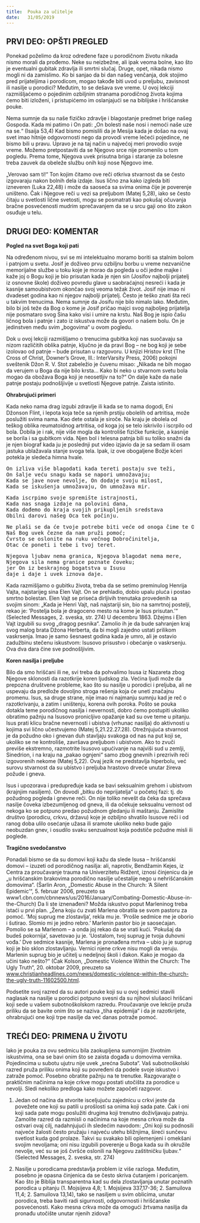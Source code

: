 ```yaml
---
title:  Pouka za učitelje
date:   31/05/2019
---
```


## PRVI DEO: OPŠTI PREGLED

Ponekad poželimo da kroz određene faze u porodičnom životu nikada nismo morali da prođemo. Neke su neizbežne, ali ipak veoma bolne, kao što je eventualni gubitak zdravlja ili smrtni slučaj. Druge, opet, nikada nismo mogli ni da zamislimo. Ko bi sanjao da bi dan našeg venčanja, dok stojimo pred prijateljima i porodicom, mogao takođe biti uvod u preljubu, zavisnost ili nasilje u porodici? Međutim, to se dešava sve vreme. U ovoj lekciji razmišljaćemo o pojedinim ozbiljnim stranama porodičnog života kojima ćemo biti izloženi, i pristupićemo im oslanjajući se na biblijske i hrišćanske pouke.

Nema sumnje da su naše fizičko zdravlje i blagostanje predmet brige našeg Gospoda. Kada mi patimo i On pati: „On bolesti naše nosi i nemoći naše uze na se.“ (Isaija 53,4) Kad bismo pomislili da je Mesija kada je došao na ovaj svet imao hitnije odgovornosti nego da provodi vreme lečeći pojedince, ne bismo bili u pravu. Upravo je na taj način u najvećoj meri provodio svoje vreme. Možemo pretpostaviti da se Njegovo srce nije promenilo u tom pogledu. Prema tome, Njegova uvek prisutna briga i staranje za bolesne treba zauvek da obeleže službu onih koji nose Njegovo ime.

„Verovao sam ti!“ Ton kojim čitamo ove reči otkriva stvarnost da se često izgovaraju nakon bolnih dela izdaje. Isus lično zna kako izgleda biti izneveren (Luka 22,48) i može da saoseća sa svima onima čije je poverenje uništeno. Čak i Njegove reči u vezi sa preljubom (Matej 5,28), iako se često čitaju u svetlosti lične svetosti, mogu se posmatrati kao pokušaj očuvanja bračne posvećenosti mudrim sprečavanjem da se u srcu gaji ono što zakon osuđuje u telu.    

## DRUGI DEO: KOMENTAR

**Pogled na svet Boga koji pati**

Na određenom nivou, svi se mi intelektualno moramo boriti sa stalnim bolom i patnjom u svetu. Josif je doživeo prvu ozbiljnu borbu u vreme nezvanične memorijalne službe u toku koje je morao da pogleda u oči jedne majke i kaže joj o Bogu koji je bio prisutan kada je njen sin (Josifov najbolji prijatelj iz osnovne škole) doživeo povredu glave u saobraćajnoj nesreći i kada je kasnije samoubistvom okončao svoj veoma težak život. Josif nije imao ni dvadeset godina kao ni njegov najbolji prijatelj. Često je teško znati šta reći u takvim trenucima. Nema sumnje da Josifu nije bilo nimalo lako. Međutim, bilo bi još teže da Bog o kome je Josif pričao majci svog najboljeg prijatelja nije posmataro svog Sina kako visi i umire na krstu. Naš Bog je ispio čašu ličnog bola i patnje i zato iz iskustva može da govori o našem bolu. On je jedinstven među svim „bogovima“ u ovom pogledu.

Dok u ovoj lekciji razmišljamo o trenucima gubitka koji nas suočavaju sa nizom različitih oblika patnje, ključno je da pravi Bog – ne bog koji je sebe izolovao od patnje – bude prisutan u razgovoru. U knjizi Hristov krst (The Cross of Christ, Downer’s Grove, Ill.: InterVarsity Press, 2006) pokojni sveštenik Džon R. V. Stot zabeležio je čuvenu misao: „Nikada ne bih mogao da verujem u Boga da nije bilo krsta... Kako bi neko u stvarnom svetu bola mogao da obožava Boga koji je neosetljiv na to?“ On dalje kaže da naše patnje postaju podnošljivije u svetlosti Njegove patnje. Zaista istinito.

**Ohrabrujući primeri**

Kada neko nama drag izgubi zdravlje ili kada se to nama dogodi, Eni Džonson Flint, i lepota koja teče sa njenih prstiju obolelih od artritisa, može poslužiti svima nama. Kao dete ostala je siroče. Na kraju je obolela od teškog oblika reumatoidnog artritisa, od koga joj se telo iskrivilo i iscrpilo od bola. Dobila je i rak, nije više mogla da kontroliše fizičke funkcije, a kasnije se borila i sa gubitkom vida. Njen bol i telesna patnja bili su toliko snažni da je njen biograf kada ju je poslednji put video izjavio da je sa sedam ili osam jastuka ublažavala stanje svoga tela. Ipak, iz ove obogaljene Božje kćeri potekla je sledeća himna hvale.

<pre>
On izliva više blagodati kada tereti postaju sve teži,
On šalje veću snagu kada se napori umnožavaju;
Kada se jave nove nevolje, On dodaje svoju milost,
Kada se iskušenja umnožavaju, On umnožava mir.
</pre>

<pre>
Kada iscrpimo svoje spremište istrajnosti,
Kada nas snaga izdaje na polovini dana,
Kada dođemo do kraja svojih prikupljenih sredstava
Obilni darovi našeg Oca tek počinju.
</pre>

<pre>
Ne plaši se da će tvoje potrebe biti veće od onoga čime te On obasipa,
Naš Bog uvek čezne da nam pruži pomoć;
Čvrsto se oslonite na ruku večnog Dobročinitelja,
Otac će poneti i tebe i tvoj teret.
</pre>

<pre>
Njegova ljubav nema granica, Njegova blagodat nema mere,
Njegova sila nema granice poznate čoveku;
jer On iz beskrajnog bogatstva u Isusu
daje i daje i uvek iznova daje.
</pre>

Kada razmišljamo o gubitku života, treba da se setimo preminulog Henrija Vajta, najstarijeg sina Elen Vajt. On se prehladio, dobio upalu pluća i postao smrtno bolestan. Elen Vajt se priseća dirljivih trenutaka provedenih sa svojim sinom: „Kada je Henri Vajt, naš najstariji sin, bio na samrtnoj postelji, rekao je: ’Postelja bola je dragoceno mesto na kome je Isus prisutan.’“ (Selected Messages, 2. sveska, str. 274) U decembru 1863. Džejms i Elen Vajt izgubili su svog „dragog pesnika“. Zamolio ih je da bude sahranjen kraj svog malog brata Džona Herberta, da bi mogli zajedno ustati prilikom vaskrsenja. Imao je samo šesnaest godina kada je umro, ali je ostavio zadužbinu stečenu iskustvom: Isusovo prisustvo i obećanje o vaskrsenju. Ova dva dara čine sve podnošljivim.

**Koren nasilja i preljube**

Bilo da smo hrišćani ili ne, svi treba da pohvalimo Isusa iz Nazareta zbog Njegove sklonosti da razotkrije koren ljudskog zla. Većina ljudi može da prepozna društvene probleme, kao što su nasilje u porodici i preljuba, ali ne uspevaju da predlože dovoljno stroga rešenja koja će uneti značajnu promenu. Isus, sa druge strane, nije imao ni najmanju sumnju kad je reč o razotkrivanju, a zatim i uništenju, korena ovih poroka. Pošto se pouka dotakla teme porodičnog nasilja i nevernosti, dobro ćemo postupiti ukoliko obratimo pažnju na Isusovo pronicljivo opažanje kad su ove teme u pitanju.
Isus prati klicu bračne nevernosti i ubistva (vrhunac nasilja) do aktivnosti u kojima svi lično učestvujemo (Matej 5,21.22.27.28). Otrežnjujuća stvarnost je da požudno oko i gnevan duh stavljaju svakoga od nas na put koji se, ukoliko se ne kontroliše, završava preljubom i ubistvom. Ako to zvuči previše ekstremno, razmotrite Isusovo upućivanje na najviši sud u zemlji, Sinedrion, i na kraju na „pakao ognjeni“ samo zbog gnevnih i prezrivih reči izgovorenih nekome (Matej 5,22). Ovaj jezik ne predstavlja hiperbolu, već surovu stvarnost da su ubistvo i preljuba hrastovo drveće unutar žireva požude i gneva.

Isus i upozorava i predupređuje kada se bavi seksualnim grehom i ubistvom (krajnjim nasiljem). On dovodi „bitku do neprijatelja“ u početoj fazi: tj. do požudnog pogleda i gnevne reči. On nije toliko nevešt da čeka da sprečava nasilje čoveka izbezumljenog od gneva, ili da očekuje seksualnu vernost od nekoga ko se potpuno predao požudnom gledanju ili maštanju. Zamislite društvo (porodicu, crkvu, državu) koje je ozbiljno shvatilo Isusove reči i od ranog doba ulilo osećanje užasa ili sramote ukoliko neko bude gajio neobuzdan gnev, i osudilo svaku senzualnost koja podstiče požudne misli ili poglede.

**Tragično svedočanstvo**

Ponadali bismo se da su domovi koji kažu da slede Isusa – hrišćanski domovi – izuzeti od porodičnog nasilja: ali, naprotiv, Bendžamin Kejes, iz Centra za proučavanje trauma na Univerzitetu Ridžent, iznosi činjenicu da je „u hrišćanskim brakovima porodično nasilje učestalije nego u nehrišćanskim domovima“. (Šarlin Aron, „Domestic Abuse in the Church: ’A Silent Epidemic’“, 5. februar 2006, preuzeto sa www1.cbn.com/cbnnews/us/2016/January/Combating-Domestic-Abuse-in-the-Church) Da li ste iznenađeni? Možda iskustvo poput Marleninog treba istaći u prvi plan. „Žena koju ću zvati Marlena obratila se svom pastoru za pomoć. ’Moj suprug me zlostavlja’, rekla mu je. ’Prošle sedmice me je oborio i šutirao. Slomio mi je jedno rebro.’ Marlenin pastor bio je saosećajan. Pomolio se sa Marlenom – a onda joj rekao da se vrati kući. ’Pokušaj da budeš pokornija’, savetovao ju je. ’Uostalom, tvoj suprug je tvoja duhovni vođa.’ Dve sedmice kasnije, Marlena je pronađena mrtva – ubio ju je suprug koji je bio sklon zlostavljanju. Vernici njene crkve nisu mogli da veruju. Marlenin suprug bio je učitelj u nedeljnoj školi i đakon. Kako je mogao da učini tako nešto?“ (Čak Kolson, „Domestic Violence Within the Church: The Ugly Truth“, 20. oktobar 2009, preuzeto sa www.christianheadlines.com/news/domestic-violence-within-the-church-the-ugly-truth-11602500.html.

Podsetite svoj razred da su autori pouke koji su u ovoj sedmici stavili naglasak na nasilje u porodici potpuno svesni da su njihovi slušaoci hrišćani koji sede u vašem subotnoškolskom razredu. Proučavanje ove lekcije pruža priliku da se bavite onim što se naziva „tiha epidemija“ i da je razotkrijete, ohrabrujući one koji trpe nasilje da već danas potraže pomoć.

## TREĆI DEO: PRIMENA U ŽIVOTU

Iako je pouka za ovu sedmicu bila zaokupljena sumornijim životnim iskustvima, ona se bavi onim što se zaista događa u domovima vernika. Pojedincima u subotu ujutru nije uvek „srećna Subota“. Vaš subotnoškolski razred pruža priliku onima koji su povređeni da podele svoje iskustvo i zatraže pomoć. Posebno obratite pažnju na te trenutke. Razgovarajte o praktičnim načinima na koje crkve mogu postati utočišta za porodice u nevolji. Sledi nekoliko predloga kako možete započeti razgovor.

1. Jedan od načina da stvorite isceljujuću zajednicu u crkvi jeste da povežete one koji su patili u prošlosti sa onima koji sada pate. Čak i oni koji sada pate mogu poslužiti drugima koji trenutno doživljavaju patnju. Zamolite razred da razmisli o načinima na koje mesna crkva može da ostvari ovaj cilj, nadahnjujući ih sledećim navodom: „Oni koji su podnosili najveće žalosti često pružaju i najveću utehu bližnjima, šireći sunčevu svetlost kuda god prolaze. Takvi su svakako bili oplemenjeni i omekšani svojim nevoljama; oni nisu izgubili poverenje u Boga kada su ih okružile nevolje, već su se još čvršće oslonili na Njegovu zaštitničku ljubav.“ (Selected Messages, 2. sveska, str. 274)

2. Nasilje u porodicama predstavlja problem iz više razloga. Međutim, posebno je opasna činjenica da se često skriva ćutanjem i poricanjem. Kao što je Biblija transparentna kad su dela zlostavljanja unutar poznatih porodica u pitanju (1. Mojsijeva 4,8; 1. Mojsijeva 337,17-36; 2. Samuilova 11,4; 2. Samuilova 13,14), tako se nasiljem u svim oblicima, unutar porodica, treba baviti radi sigurnosti, odgovornosti i hrišćanske posvećenosti. Kako mesna crkva može da omogući žrtvama nasilja da pronađu utočište unutar njenih zidova?  
